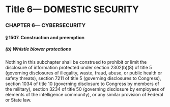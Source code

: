 
# Title 6— DOMESTIC SECURITY
### CHAPTER 6— CYBERSECURITY
#### § 1507. Construction and preemption
##### (b) Whistle blower protections

Nothing in this subchapter shall be construed to prohibit or limit the disclosure of information protected under section 2302(b)(8) of title 5 (governing disclosures of illegality, waste, fraud, abuse, or public health or safety threats), section 7211 of title 5 (governing disclosures to Congress), section 1034 of title 10 (governing disclosure to Congress by members of the military), section 3234 of title 50 (governing disclosure by employees of elements of the intelligence community), or any similar provision of Federal or State law.
